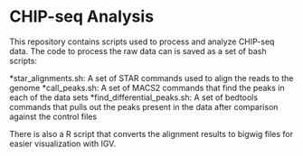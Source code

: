 # CHIP-seq Analysis

This repository contains scripts used to process and analyze CHIP-seq data. The code to process the raw data can is saved as a set of bash scripts:

*star_alignments.sh: A set of STAR commands used to align the reads to the genome
*call_peaks.sh: A set of MACS2 commands that find the peaks in each of the data sets
*find_differential_peaks.sh: A set of bedtools commands that pulls out the peaks present in the data after comparison against the control files

There is also a R script that converts the alignment results to bigwig files for easier visualization with IGV.
